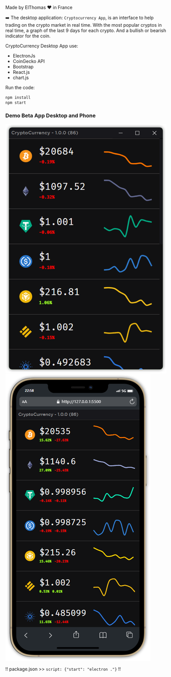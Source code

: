 Made by ElThomas ❤️ in France

➡️ The desktop application: ``Cryptocurrency App``, is an interface to help trading on the crypto market in real time. With the most popular cryptos in real time, a graph of the last 9 days for each crypto. And a bullish or bearish indicator for the coin.


CryptoCurrency Desktop App use:
- ElectronJs
- CoinGecko API
- Bootstrap
- React.js
- chart.js

Run the code:
```
npm install
npm start
```

### Demo Beta App Desktop and Phone
![Assets-Desktop](./assets/AssetsCryptoCurrency.png)
![Assets-Phone](./assets/AssetsCryptoCurrencyPhone.png)

!! package.json >> ```script: {"start": "electron ."}``` !!